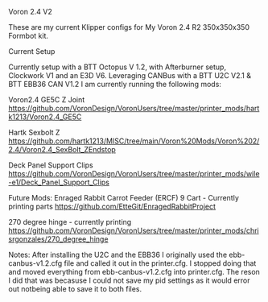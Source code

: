 Voron 2.4 V2

These are my current Klipper configs for My Voron 2.4 R2 350x350x350 Formbot kit.

Current Setup

Currently setup with a BTT Octopus V 1.2, with Afterburner setup, Clockwork V1 and an E3D V6.  Leveraging CANBus with a BTT U2C V2.1 & BTT EBB36 CAN V1.2 
I am currently running the following mods:

Voron2.4 GE5C Z Joint
https://github.com/VoronDesign/VoronUsers/tree/master/printer_mods/hartk1213/Voron2.4_GE5C

Hartk Sexbolt Z
https://github.com/hartk1213/MISC/tree/main/Voron%20Mods/Voron%202/2.4/Voron2.4_SexBolt_ZEndstop

Deck Panel Support Clips
https://github.com/VoronDesign/VoronUsers/tree/master/printer_mods/wile-e1/Deck_Panel_Support_Clips


Future Mods: 
Enraged Rabbit Carrot Feeder (ERCF) 9 Cart - Currently printing parts
https://github.com/EtteGit/EnragedRabbitProject

270 degree hinge - currently printing
https://github.com/VoronDesign/VoronUsers/tree/master/printer_mods/chrisrgonzales/270_degree_hinge



Notes:
After installing the U2C and the EBB36 I originally used the ebb-canbus-v1.2.cfg file and called it out in the printer.cfg.  I stopped doing that and moved everything from ebb-canbus-v1.2.cfg into printer.cfg.  The reson I did that was becasuse I could not save my pid settings as it would error out notbeing able to save it to both files.
